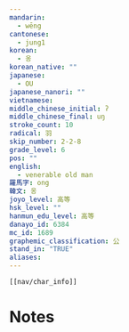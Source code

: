 ```yaml
---
mandarin:
  - wēng
cantonese:
  - jung1
korean:
  - 옹
korean_native: ""
japanese:
  - OU
japanese_nanori: ""
vietnamese:
middle_chinese_initial: ʔ
middle_chinese_final: uŋ
stroke_count: 10
radical: 羽
skip_number: 2-2-8
grade_level: 6
pos: ""
english:
  - venerable old man
羅馬字: ong
韓文: 옹
joyo_level: 高等
hsk_level: ""
hanmun_edu_level: 高等
danayo_id: 6384
mc_id: 1689
graphemic_classification: 公
stand_in: "TRUE"
aliases:
---
```

```meta-bind-embed
[[nav/char_info]]
```

# Notes
